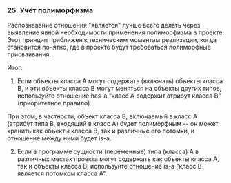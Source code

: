 ###  25. Учёт полиморфизма

Распознавание отношения "является" лучше всего делать через выявление явной необходимости применения полиморфизма в проекте. Этот принцип приближен к техническим моментам реализации, когда становится понятно, где в проекте будут требоваться полиморфные присваивания.

Итог:

1) Если объекты класса А могут содержать (включать) объекты класса B, и эти объекты класса B могут меняться на объекты других типов, используйте отношение has-a "класс А содержит атрибут класса B" (приоритетное правило).

При этом, в частности, объект класса B, включаемый в класс А (атрибут типа B, входящий в класс А) будет полиморфным -- он может хранить как объекты класса B, так и различные его потомки, и отношение между ними будет is-a.

2) Если в программе сущности (переменные) типа (класса) А в различных местах проекта могут содержать как объекты класса А, так и объекты класса B, используйте отношение is-a "класс B является потомком класса А".

